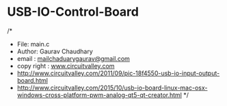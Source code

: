 USB-IO-Control-Board
=================
/* 
 * File:   main.c
 * Author: Gaurav Chaudhary
 * email : mailchaduarygaurav@gmail.com
 * copy right : www.circuitvalley.com 
 * http://www.circuitvalley.com/2011/09/pic-18f4550-usb-io-input-output-board.html
 * http://www.circuitvalley.com/2015/10/usb-io-board-linux-mac-osx-windows-cross-platform-pwm-analog-qt5-qt-creator.html
 */
